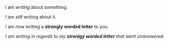 I am *writing* about something.

I am _still_ writing about it.

I am now writing a **strongly worded letter** to you.

_I am writing in regards to my **stronlgy worded letter** that went unanswered._
